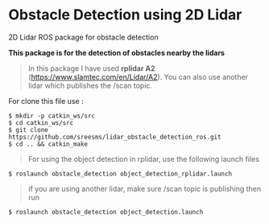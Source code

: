
# Obstacle Detection using 2D Lidar
2D Lidar ROS package for obstacle detection 

**This package is for the detection of obstacles nearby the lidars**

> In this package I have used **rplidar A2** (https://www.slamtec.com/en/Lidar/A2). You can also use another lidar which publishes the /scan topic.

For clone this file use :
```
$ mkdir -p catkin_ws/src
$ cd catkin_ws/src
$ git clone https://github.com/sreesms/lidar_obstacle_detection_ros.git
$ cd .. && catkin_make
```
> For using the object detection in rplidar, use the following launch files 
```
$ roslaunch obstacle_detection object_detection_rplidar.launch
```
> if you are using another lidar, make sure /scan topic is publishing then run
```
$ roslaunch obstacle_detection object_detection.launch
```
